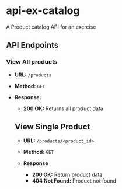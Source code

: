 # api-ex-catalog
A Product catalog API for an exercise

## API Endpoints
### View All products

- **URL:** `/products`
- **Method:** `GET`

- **Response:**

  - **200 OK:** Returns all product data

  ## View Single Product

  - **URL:** `/products/<product_id>`
  - **Method:** `GET`

  - **Response**
    - **200 OK:** Return product data
    - **404 Not Found:** Product not found
